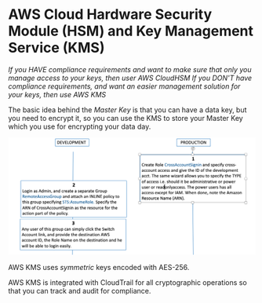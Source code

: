 # AWS Cloud Hardware Security Module (HSM) and Key Management Service (KMS)

*If you HAVE compliance requirements and want to make sure that only you manage access to your keys, then user AWS CloudHSM*
*If you DON'T have compliance requirements, and want an easier management solution for your keys, then use AWS KMS*

The basic idea behind the *Master Key* is that you can have a data key, but you need to encrypt it, so you can use the KMS to store your Master Key which you use for encrypting your data day.

![stack Overflow](https://github.com/uashraf1981/AWS/blob/master/IAM-Cross-Account-Access/Delegation%20Cross%20Account.png)


AWS KMS uses *symmetric* keys encoded with AES-256.

AWS KMS is integrated with CloudTrail for all cryptographic operations so that you can track and audit for compliance.
